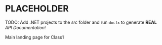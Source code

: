 # PLACEHOLDER
TODO: Add .NET projects to the *src* folder and run `docfx` to generate **REAL** *API Documentation*!

Main landing page for Class1
